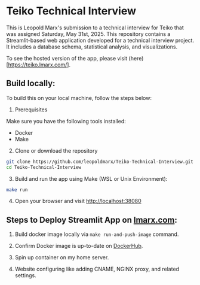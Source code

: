 # Teiko Technical Interview

This is Leopold Marx's submission to a technical interview for Teiko that was assigned Saturday, May 31st, 2025. This repository contains a Streamlit-based web application developed for a technical interview project. It includes a database schema, statistical analysis, and visualizations.

To see the hosted version of the app, please visit (here)[https://teiko.lmarx.com/].

## Build locally:

To build this on your local machine, follow the steps below:

1. Prerequisites

Make sure you have the following tools installed:

- Docker
- Make

2. Clone or download the repository

```bash
git clone https://github.com/leopoldmarx/Teiko-Technical-Interview.git
cd Teiko-Technical-Interview
```

3. Build and run the app using Make (WSL or Unix Environment):

```bash
make run
```

4. Open your browser and visit [http://localhost:38080](http://localhost:38080)

## Steps to Deploy Streamlit App on [lmarx.com](lmarx.com):

1. Build docker image locally via `make run-and-push-image` command.

2. Confirm Docker image is up-to-date on [DockerHub](https://hub.docker.com/repository/docker/leopoldmarx/teiko-technical-interview).

3. Spin up container on my home server.

4. Website configuring like adding CNAME, NGINX proxy, and related settings.
